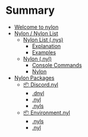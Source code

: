 # Summary
- [Welcome to nylon](01_nylon.md)
- [Nylon / Nylon List]()
  - [Nylon List (.nys)]()
    - [Explanation]()
    - [Examples]()
  - [Nylon (.nyl)]()
    - [Console Commands]()
    - [Nylon]()
- [Nylon Packages]()
  - [📦 Discord.nyl]()
    - [.dnyl]()
    - [.nyl]()
    - [.nyls]()
  - [📦 Environment.nyl]()
    - [.nyls]()
    - [.nyl]()